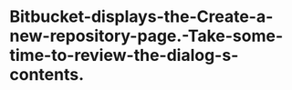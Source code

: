 # Bitbucket-displays-the-Create-a-new-repository-page.-Take-some-time-to-review-the-dialog-s-contents.